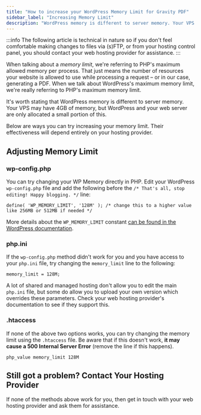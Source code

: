 ```yaml
---
title: "How to increase your WordPress Memory Limit for Gravity PDF"
sidebar_label: "Increasing Memory Limit"
description: "WordPress memory is different to server memory. Your VPS may have 4GB of memory, but WordPress and PHP are only allocated a small portion of this."
---
```


:::info 
The following article is technical in nature so if you don't feel comfortable making changes to files via (s)FTP, or from your hosting control panel, you should contact your web hosting provider for assistance.
:::

When talking about a *memory limit*, we're referring to PHP's maximum allowed memory per process. That just means the number of resources your website is allowed to use while processing a request – or in our case, generating a PDF. When we talk about WordPress's maximum memory limit, we're really referring to PHP's maximum memory limit. 

It's worth stating that WordPress memory is different to server memory. Your VPS may have 4GB of memory, but WordPress and your web server are only allocated a small portion of this. 

Below are ways you can try increasing your memory limit. Their effectiveness will depend entirely on your hosting provider.

## Adjusting Memory Limit

### wp-config.php 

You can try changing your WP Memory directly in PHP. Edit your WordPress `wp-config.php` file and add the following before the `/* That's all, stop editing! Happy blogging. */` line:

```
define( 'WP_MEMORY_LIMIT', '128M' ); /* change this to a higher value like 256MB or 512MB if needed */
```

More details about the `WP_MEMORY_LIMIT` constant [can be found in the WordPress documentation](https://wordpress.org/support/article/editing-wp-config-php/).

### php.ini 

If the `wp-config.php` method didn't work for you and you have access to your `php.ini` file, try changing the `memory_limit` line to the following:

    memory_limit = 128M;

A lot of shared and managed hosting don't allow you to edit the main `php.ini` file, but some do allow you to upload your own version which overrides these parameters. Check your web hosting provider's documentation to see if they support this.

### .htaccess 

If none of the above two options works, you can try changing the memory limit using the `.htaccess` file. Be aware that if this doesn't work, **it may cause a 500 Internal Server Error** (remove the line if this happens).

    php_value memory_limit 128M

## Still got a problem? Contact Your Hosting Provider 

If none of the methods above work for you, then get in touch with your web hosting provider and ask them for assistance.

